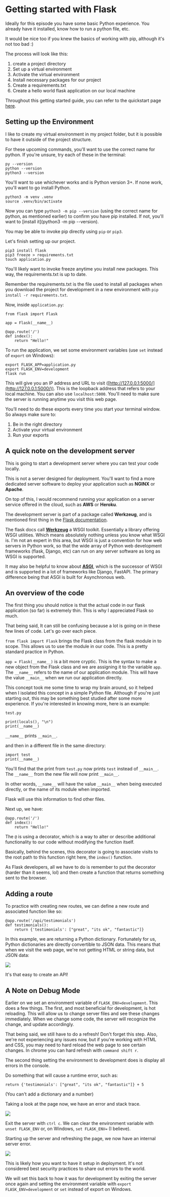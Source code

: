 # Getting started with Flask

Ideally for this episode you have some basic Python experience. You already have it installed, know how to run a python file, etc.

It would be nice too if you knew the basics of working with pip, although it's not too bad :)

The process will look like this:

1. create a project directory
1. Set up a virtual environment
1. Activate the virtual environment
1. Install necessary packages for our project
1. Create a requirements.txt
1. Create a hello world flask application on our local machine

Throughout this getting started guide, you can refer to the quickstart page [here](https://flask.palletsprojects.com/en/1.1.x/quickstart/).

## Setting up the Environment

I like to create my virtual environment in my project folder, but it is possible to have it outside of the project structure.

For these upcoming commands, you'll want to use the correct name for python. If you're unsure, try each of these in the terminal:

```
py --version
python --version
python3 --version
```

You'll want to use whichever works and is Python version 3+. If none work, you'll want to go install Python.

```
python3 -m venv .venv
source .venv/bin/activate
```

Now you can type ```python3 -m pip --version``` (using the correct name for python, as mentioned earlier) to confirm you have pip installed. If not, you'll want to [install it](python3 -m pip --version).

You may be able to invoke pip directly using ```pip``` or ```pip3```.

Let's finish setting up our project.
```
pip3 install flask
pip3 freeze > requirements.txt
touch application.py
```
You'll likely want to invoke freeze anytime you install new packages. This way, the requirements.txt is up to date.

Remember the requirements.txt is the file used to install all packages when you download the project for development in a new environment with ```pip install -r requirements.txt```.

Now, inside ```application.py```:

```python3
from flask import Flask

app = Flask(__name__)

@app.route('/')
def index():
    return "Hello!"
```

To run the application, we set some environment variables (use ```set``` instead of ```export``` on Windows):

```
export FLASK_APP=application.py
export FLASK_ENV=development
flask run
```

This will give you an IP address and URL to visit ([http://127.0.0.1:5000/](http://127.0.0.1:5000/)). This is the loopback address that refers to your local machine. You can also use ```localhost:5000```. You'll need to make sure the server is running anytime you visit this web page.

You’ll need to do these exports every time you start your terminal window. So always make sure to:

1. Be in the right directory
1. Activate your virtual environment
1. Run your exports

## A quick note on the development server

This is going to start a development server where you can test your code locally.

This is not a server designed for deployment. You'll want to find a more dedicated server software to deploy your application such as **NGINX** or **Apache**.

On top of this, I would recommend running your application on a server service offered in the cloud, such as **AWS** or **Heroku**.

The development server is part of a package called **Werkzeug**, and is mentioned first thing in the [Flask documentation](https://flask.palletsprojects.com/en/1.1.x/).

The flask docs call [**Werkzeug**](https://werkzeug.palletsprojects.com/en/1.0.x/) a WSGI toolkit. Essentially a library offering WSGI utilities. Which means absolutely nothing unless you know what WSGI is. I'm not an expert in this area, but WSGI is just a convention for how web servers in Python work, so that the wide array of Python web development frameworks (flask, Django, etc) can run on any server software as long as WSGI is supported.

It may also be helpful to know about [**ASGI**](https://asgi.readthedocs.io/en/latest/), which is the successor of WSGI and is supported in a lot of frameworks like Django, FastAPI. The primary difference being that ASGI is built for Asynchronous web.

## An overview of the code

The first thing you should notice is that the actual code in our flask application (so far) is extremely thin. This is why I appreciated Flask so much.

That being said, It can still be confusing because a lot is going on in these few lines of code. Let's go over each piece.

```from flask import Flask``` brings the Flask class from the flask module in to scope. This allows us to use the module in our code. This is a pretty standard practice in Python.

```app = Flask(__name__)``` is a bit more cryptic. This is the syntax to make a new object from the Flask class and we are assigning it to the variable ```app```. The ```__name__``` refers to the name of our application module. This will have the value ```__main__``` when we run our application directly.

This concept took me some time to wrap my brain around, so it helped when I isolated this concept in a simple Python file. Although if you're just starting out, this may be something best studied after some more experience. If you're interested in knowing more, here is an example:

```test.py```
```python3
print(locals(), "\n")
print(__name__)
```

```__name__``` prints ```__main__```.

and then in a different file in the same directory:
```python3
import test
print(__name__)
```

You'll find that the print from ```test.py``` now prints ```test``` instead of ```__main__```. The ```__name__``` from the new file will now print ```__main__```.

In other words, ```__name__``` will have the value ```__main__``` when being executed directly, or the name of its module when imported.

Flask will use this information to find other files.

Next up, we have:
```
@app.route('/')
def index():
    return "Hello!"
```

The ```@``` is using a decorator, which is a way to alter or describe additional functionality to our code without modifying the function itself.

Basically, behind the scenes, this decorator is going to associate visits to the root path to this function right here, the ```index()``` function.

As Flask developers, all we have to do is remember to put the decorator (harder than it seems, lol) and then create a function that returns something sent to the browser.

## Adding a route

To practice with creating new routes, we can define a new route and associated function like so:

```python3
@app.route('/api/testimonials')
def testimonials():
    return {'testimonials': ["great", "its ok", "fantastic"]}
```

In this example, we are returning a Python dictionary. Fortunately for us, Python dictionaries are directly convertible to JSON data. This means that when we visit the web page, we're not getting HTML or string data, but JSON data:

![](./img/json-response.png)

It's that easy to create an API!

## A Note on Debug Mode

Earlier on we set an environment variable of ```FLASK_ENV=development```. This does a few things. The first, and most beneficial for development, is hot reloading. This will allow us to change server files and see these changes immediately. When we change some code, the server will recognize the change, and update accordingly.

That being said, we still have to do a refresh! Don't forget this step. Also, we're not experiencing any issues now, but if you're working with HTML and CSS, you may need to hard reload the web page to see certain changes. In chrome you can hard refresh with ```command shift r```.

The second thing setting the environment to development does is display all errors in the console.

Do something that will cause a runtime error, such as:

```return {'testimonials': ["great", "its ok", "fantastic"]} + 5```

(You can't add a dictionary and a number)

Taking a look at the page now, we have an error and stack trace.

![](./img/type-error.png)

Exit the server with ```ctrl c```. We can clear the environment variable with ```unset FLASK_ENV``` or, on Windows, ```set FLASK_ENV=``` (I believe).

Starting up the server and refreshing the page, we now have an internal server error.

![](./img/internal-server-error.png)

This is likely how you want to have it setup in deployment. It's not considered best security practices to share out errors to the world.

We will set this back to how it was for development by exiting the server once again and setting the environment variable with ```export FLASK_ENV=development``` or ```set``` instead of export on Windows.
